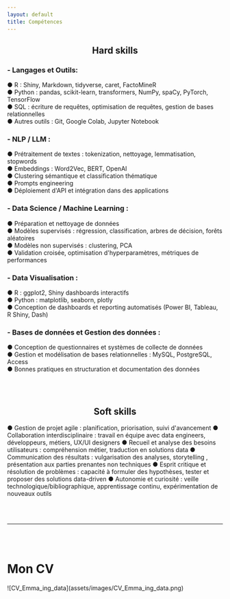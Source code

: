 ```yaml
---
layout: default
title: Compétences
---
```



<h2 style="text-align: center;">Hard skills</h2>

### **- Langages et Outils:**
● R : Shiny, Markdown, tidyverse, caret, FactoMineR  
● Python : pandas, scikit-learn, transformers, NumPy, spaCy, PyTorch, TensorFlow  
● SQL : écriture de requêtes, optimisation de requêtes, gestion de bases relationnelles  
● Autres outils : Git, Google Colab, Jupyter Notebook  

### **- NLP / LLM :**
● Prétraitement de textes : tokenization, nettoyage, lemmatisation, stopwords  
● Embeddings : Word2Vec, BERT, OpenAI  
● Clustering sémantique et classification thématique  
● Prompts engineering  
● Déploiement d'API et intégration dans des applications  

### **- Data Science / Machine Learning :**
● Préparation et nettoyage de données  
● Modèles supervisés : régression, classification, arbres de décision, forêts aléatoires  
● Modèles non supervisés : clustering, PCA  
● Validation croisée, optimisation d'hyperparamètres, métriques de performances  

### **- Data Visualisation :**
● R : ggplot2, Shiny dashboards interactifs  
● Python : matplotlib, seaborn, plotly  
● Conception de dashboards et reporting automatisés (Power BI, Tableau, R Shiny, Dash)  

### **- Bases de données et Gestion des données :**
● Conception de questionnaires et systèmes de collecte de données  
● Gestion et modélisation de bases relationnelles : MySQL, PostgreSQL, Access  
● Bonnes pratiques en structuration et documentation des données  

  
<br><br>
  
<h2 style="text-align: center;">Soft skills</h2>
● Gestion de projet agile : planification, priorisation, suivi d'avancement  
● Collaboration interdisciplinaire : travail en équipe avec data engineers, développeurs, métiers, UX/UI designers  
● Recueil et analyse des besoins utilisateurs : compréhension métier, traduction en solutions data  
● Communication des résultats : vulgarisation des analyses, storytelling , présentation aux parties prenantes non techniques  
● Esprit critique et résolution de problèmes : capacité à formuler des hypothèses, tester et proposer des solutions data-driven  
● Autonomie et curiosité : veille technologique/bibliographique, apprentissage continu, expérimentation de nouveaux outils  
  

<br><br>

---
  
<br><br>

# Mon CV
<div id="cv"></div>
![CV_Emma_ing_data](assets/images/CV_Emma_ing_data.png)

